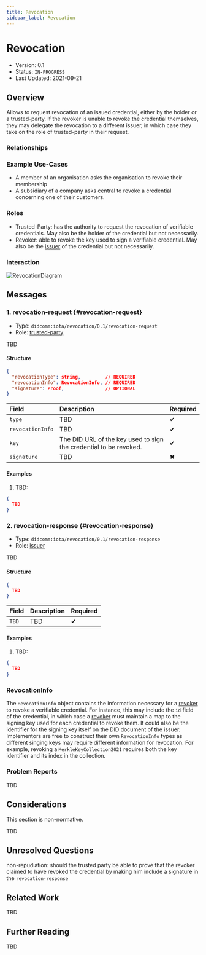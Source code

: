 ```yaml
---
title: Revocation
sidebar_label: Revocation
---
```


# Revocation

- Version: 0.1
- Status: `IN-PROGRESS`
- Last Updated: 2021-09-21

## Overview
Allows to request revocation of an issued credential, either by the holder or a trusted-party. If the revoker is unable to revoke the credential themselves, they may delegate the revocation to a different issuer, in which case they take on the role of trusted-party in their request.

### Relationships
<!-- [revocation-options](./revocation-o) protocol. -->

### Example Use-Cases
- A member of an organisation asks the organisation to revoke their membership
- A subsidiary of a company asks central to revoke a credential concerning one of their customers. 

### Roles
- Trusted-Party: has the authority to request the revocation of verifiable credentials. May also be the holder of the credential but not necessarily.
- Revoker: able to revoke the key used to sign a verifiable credential. May also be the [issuer](https://www.w3.org/TR/vc-data-model/#dfn-issuers) of the credential but not necessarily.

### Interaction

<div style={{textAlign: 'center'}}>

![RevocationDiagram](/img/didcomm/revocation.drawio.svg)

</div>


## Messages
### 1. revocation-request {#revocation-request}

- Type: `didcomm:iota/revocation/0.1/revocation-request`
- Role: [trusted-party](#roles)

TBD

#### Structure
```json
{
  "revocationType": string,         // REQUIRED
  "revocationInfo": RevocationInfo, // REQUIRED
  "signature": Proof,               // OPTIONAL
}
```

| Field | Description | Required |
| :--- | :--- | :--- |
| `type` | TBD | ✔ |
| `revocationInfo` | TBD | ✔ |
| `key` | The [DID URL](https://www.w3.org/TR/did-core/#did-url-syntax) of the key used to sign the credential to be revoked. | ✔ |
| `signature` | TBD | ✖ |

#### Examples

1. TBD:

```json
{
  TBD
}
```

### 2. revocation-response {#revocation-response}

- Type: `didcomm:iota/revocation/0.1/revocation-response`
- Role: [issuer](#roles)

TBD

#### Structure
```json
{
  TBD
}
```

| Field | Description | Required |
| :--- | :--- | :--- |
| `TBD` | TBD | ✔ |

#### Examples

1. TBD:

```json
{
  TBD
}
```

### RevocationInfo

The `RevocationInfo` object contains the information necessary for a [revoker](#roles) to revoke a verifiable credential. For instance, this may include the `id` field of the credential, in which case a [revoker](#roles) must maintain a map to the signing key used for each credential to revoke them. It could also be the identifier for the signing key itself on the DID document of the issuer. Implementors are free to construct their own `RevocationInfo` types as different singing keys may require different information for revocation. For example, revoking a `MerkleKeyCollection2021` requires both the key identifier and its index in the collection.

### Problem Reports

TBD


## Considerations

This section is non-normative.

TBD

## Unresolved Questions
non-repudiation: should the trusted party be able to prove that the revoker claimed to have revoked the credential by making him include a signature in the `revocation-response`
## Related Work

TBD

## Further Reading

TBD
